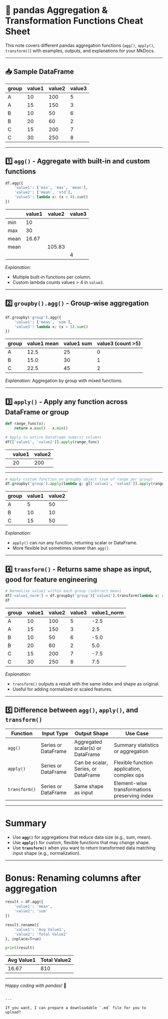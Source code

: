 # 🧮 pandas Aggregation & Transformation Functions Cheat Sheet

This note covers different pandas aggregation functions (`agg()`, `apply()`, `transform()`) with examples, outputs, and explanations for your MkDocs.

---

## 📥 Sample DataFrame

| group | value1 | value2 | value3 |
| ----- | ------ | ------ | ------ |
| A     | 10     | 100    | 5      |
| A     | 15     | 150    | 3      |
| B     | 10     | 50     | 6      |
| B     | 20     | 60     | 2      |
| C     | 15     | 200    | 7      |
| C     | 30     | 250    | 8      |

---

## 1️⃣ `agg()` - Aggregate with built-in and custom functions

```python
df.agg({
    'value1': ['min', 'max', 'mean'],
    'value2': ['mean', 'std'],
    'value3': lambda x: (x > 4).sum()
})
```

|          | value1 | value2 | value3 |
| -------- | ------ | ------ | ------ |
| min      | 10     |        |        |
| max      | 30     |        |        |
| mean     | 16.67  |        |        |
| mean     |        | 105.83 |        |
| <lambda> |        |        | 4      |

*Explanation:*

* Multiple built-in functions per column.
* Custom lambda counts values > 4 in `value3`.

---

## 2️⃣ `groupby().agg()` - Group-wise aggregation

```python
df.groupby('group').agg({
    'value1': ['mean', 'sum'],
    'value3': lambda x: (x > 5).sum()
})
```

| group | value1 mean | value1 sum | value3 (count >5) |
| ----- | ----------- | ---------- | ----------------- |
| A     | 12.5        | 25         | 0                 |
| B     | 15.0        | 30         | 1                 |
| C     | 22.5        | 45         | 2                 |

*Explanation:*
Aggregation by group with mixed functions.

---

## 3️⃣ `apply()` - Apply any function across DataFrame or group

```python
def range_func(x):
    return x.max() - x.min()

# Apply to entire DataFrame numeric columns
df[['value1', 'value2']].apply(range_func)
```

|   | value1 | value2 |
| - | ------ | ------ |
|   | 20     | 200    |

---

```python
# Apply custom function on groupby object (sum of range per group)
df.groupby('group').apply(lambda g: g[['value1', 'value2']].apply(range_func))
```

| group | value1 | value2 |
| ----- | ------ | ------ |
| A     | 5      | 50     |
| B     | 10     | 10     |
| C     | 15     | 50     |

*Explanation:*

* `apply()` can run any function, returning scalar or DataFrame.
* More flexible but sometimes slower than `agg()`.

---

## 4️⃣ `transform()` - Returns same shape as input, good for feature engineering

```python
# Normalize value1 within each group (subtract mean)
df['value1_norm'] = df.groupby('group')['value1'].transform(lambda x: x - x.mean())
df
```

| group | value1 | value2 | value3 | value1\_norm |
| ----- | ------ | ------ | ------ | ------------ |
| A     | 10     | 100    | 5      | -2.5         |
| A     | 15     | 150    | 3      | 2.5          |
| B     | 10     | 50     | 6      | -5.0         |
| B     | 20     | 60     | 2      | 5.0          |
| C     | 15     | 200    | 7      | -7.5         |
| C     | 30     | 250    | 8      | 7.5          |

*Explanation:*

* `transform()` outputs a result with the same index and shape as original.
* Useful for adding normalized or scaled features.

---

## 5️⃣ Difference between `agg()`, `apply()`, and `transform()`

| Function      | Input Type          | Output Shape                        | Use Case                                      |
| ------------- | ------------------- | ----------------------------------- | --------------------------------------------- |
| `agg()`       | Series or DataFrame | Aggregated scalar(s) or DataFrame   | Summary statistics or aggregation             |
| `apply()`     | Series or DataFrame | Can be scalar, Series, or DataFrame | Flexible function application, complex ops    |
| `transform()` | Series or DataFrame | Same shape as input                 | Element-wise transformations preserving index |

---

# Summary

* Use **`agg()`** for aggregations that reduce data size (e.g., sum, mean).
* Use **`apply()`** for custom, flexible functions that may change shape.
* Use **`transform()`** when you want to return transformed data matching input shape (e.g., normalization).

---

# Bonus: Renaming columns after aggregation

```python
result = df.agg({
    'value1': 'mean',
    'value2': 'sum'
})

result.rename({
    'value1': 'Avg Value1',
    'value2': 'Total Value2'
}, inplace=True)

print(result)
```

| Avg Value1 | Total Value2 |
| ---------- | ------------ |
| 16.67      | 810          |

---

*Happy coding with pandas!* 🚀

```

---

If you want, I can prepare a downloadable `.md` file for you to upload?
```
